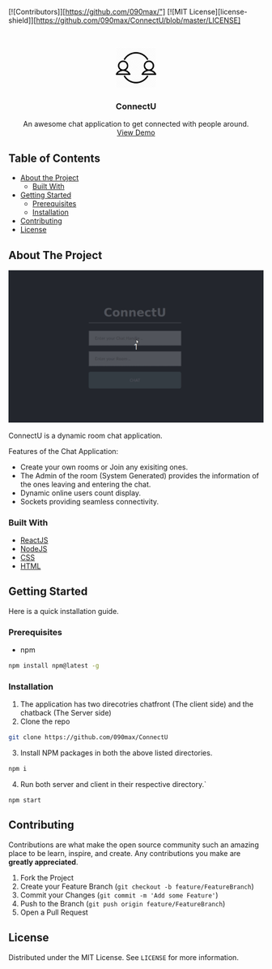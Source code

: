 
[![Contributors]][https://github.com/090max/"]
[![MIT License][license-shield]][https://github.com/090max/ConnectU/blob/master/LICENSE]


<!-- PROJECT LOGO -->
<br />
<p align="center">
  <a href="https://github.com/090max/ConnectU">
    <img src="images/logo.png" alt="Logo" width="80" height="80">
  </a>

  <h3 align="center">ConnectU</h3>

  <p align="center">
    An awesome chat application to get connected with people around.
    <br />
    <a href="http://connectu-chat-client.herokuapp.com">View Demo</a>
  </p>
</p>



<!-- TABLE OF CONTENTS -->
## Table of Contents

* [About the Project](#about-the-project)
  * [Built With](#built-with)
* [Getting Started](#getting-started)
  * [Prerequisites](#prerequisites)
  * [Installation](#installation)
* [Contributing](#contributing)
* [License](#license)




<!-- ABOUT THE PROJECT -->
## About The Project

![](https://github.com/090max/ConnectU/blob/master/images/connectu_demo.gif)

ConnectU is a dynamic room chat application. 

Features of the Chat Application:
* Create your own rooms or Join any exisiting ones.
* The Admin of the room (System Generated) provides the information of the ones leaving and entering the chat. 
* Dynamic online users count display.
* Sockets providing seamless connectivity.

### Built With
* [ReactJS](https://reactjs.org/)
* [NodeJS](https://nodejs.org/en/)
* [CSS](https://developer.mozilla.org/en-US/docs/Web/CSS)
* [HTML](https://developer.mozilla.org/en-US/docs/Web/HTML)


<!-- GETTING STARTED -->
## Getting Started

Here is a quick installation guide.

### Prerequisites

* npm
```sh
npm install npm@latest -g
```

### Installation

1. The application has two direcotries chatfront (The client side) and the chatback (The Server side)
2. Clone the repo
```sh
git clone https://github.com/090max/ConnectU
```
3. Install NPM packages in both the above listed directories.
```sh
npm i
```
4. Run both server and client in their respective directory.`
```JS
npm start
```


<!-- CONTRIBUTING -->
## Contributing

Contributions are what make the open source community such an amazing place to be learn, inspire, and create. Any contributions you make are **greatly appreciated**.

1. Fork the Project
2. Create your Feature Branch (`git checkout -b feature/FeatureBranch`)
3. Commit your Changes (`git commit -m 'Add some Feature'`)
4. Push to the Branch (`git push origin feature/FeatureBranch`)
5. Open a Pull Request



<!-- LICENSE -->
## License

Distributed under the MIT License. See `LICENSE` for more information.

